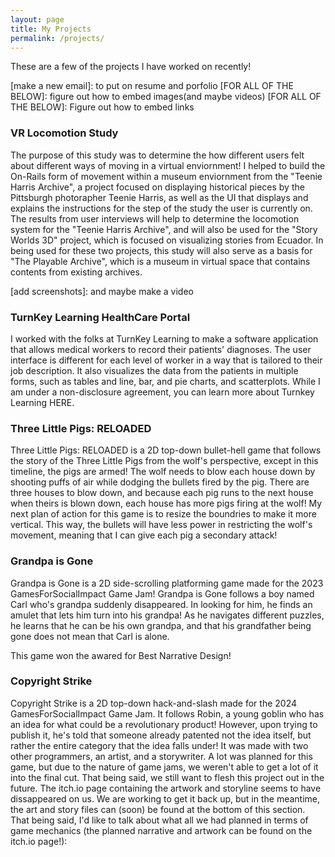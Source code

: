 ```yaml
---
layout: page
title: My Projects
permalink: /projects/
---
```


These are a few of the projects I have worked on recently!

[make a new email]: to put on resume and porfolio
[FOR ALL OF THE BELOW]: figure out how to embed images(and maybe videos)
[FOR ALL OF THE BELOW]: Figure out how to embed links
### VR Locomotion Study

The purpose of this study was to determine the how different users felt about different ways of moving in a virtual enviornment! I helped to build the On-Rails form of movement within a museum enviornment from the "Teenie Harris Archive", a project focused on displaying historical pieces by the Pittsburgh photorapher Teenie Harris, as well as the UI that displays and explains the instructions for the step of the study the user is currently on. The results from user interviews will help to determine the locomotion system for the "Teenie Harris Archive", and will also be used for the "Story Worlds 3D" project, which is focused on visualizing stories from Ecuador. In being used for these two projects, this study will also serve as a basis for "The Playable Archive", which is a museum in virtual space that contains contents from existing archives.

[add screenshots]: and maybe make a video

### TurnKey Learning HealthCare Portal

I worked with the folks at TurnKey Learning to make a software application that allows medical workers to record their patients' diagnoses. The user interface is different for each level of worker in a way that is tailored to their job description. It also visualizes the data from the patients in multiple forms, such as tables and line, bar, and pie charts, and scatterplots. While I am under a non-disclosure agreement, you can learn more about Turnkey Learning HERE.

### Three Little Pigs: RELOADED

Three Little Pigs: RELOADED is a 2D top-down bullet-hell game that follows the story of the Three Little Pigs from the wolf's perspective, except in this timeline, the pigs are armed! The wolf needs to blow each house down by shooting puffs of air while dodging the bullets fired by the pig. There are three houses to blow down, and because each pig runs to the next house when theirs is blown down, each house has more pigs firing at the wolf!
My next plan of action for this game is to resize the boundries to make it more vertical. This way, the bullets will have less power in restricting the wolf's movement, meaning that I can give each pig a secondary attack!

### Grandpa is Gone

Grandpa is Gone is a 2D side-scrolling platforming game made for the 2023 GamesForSocialImpact Game Jam! Grandpa is Gone follows a boy named Carl who's grandpa suddenly disappeared. In looking for him, he finds an amulet that lets him turn into his grandpa! As he navigates different puzzles, he learns that he can be his own grandpa, and that his grandfather being gone does not mean that Carl is alone.

This game won the awared for Best Narrative Design!

### Copyright Strike

Copyright Strike is a 2D top-down hack-and-slash made for the 2024 GamesForSocialImpact Game Jam. It follows Robin, a young goblin who has an idea for what could be a revolutionary product! However, upon trying to publish it, he's told that someone already patented not the idea itself, but rather the entire category that the idea falls under! It was made with two other programmers, an artist, and a storywriter. A lot was planned for this game, but due to the nature of game jams, we weren't able to get a lot of it into the final cut. That being said, we still want to flesh this project out in the future. The itch.io page containing the artwork and storyline seems to have dissappeared on us. We are working to get it back up, but in the meantime, the art and story files can (soon) be found at the bottom of this section. That being said, I'd like to talk about what all we had planned in terms of game mechanics (the planned narrative and artwork can be found on the itch.io page!):
